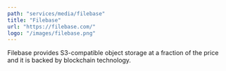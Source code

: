 ```yaml
---
path: "services/media/filebase"
title: "Filebase"
url: "https://filebase.com/"
logo: "/images/filebase.png"
---
```


Filebase provides S3-compatible object storage at a fraction of the price and it is backed by blockchain technology.
